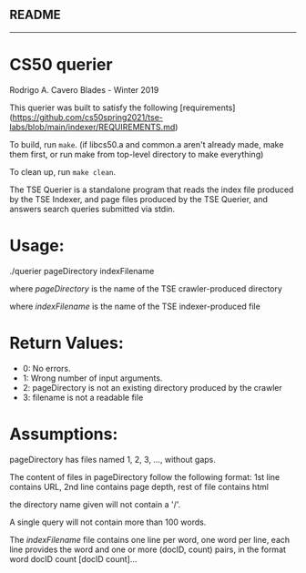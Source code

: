 ## README
---
# CS50 querier

Rodrigo A. Cavero Blades - Winter 2019

This querier was built to satisfy the following [requirements] (https://github.com/cs50spring2021/tse-labs/blob/main/indexer/REQUIREMENTS.md)

To build, run `make`. (if libcs50.a and common.a aren't already made, make them first, or run make from top-level directory to make everything)

To clean up, run `make clean`.

The TSE Querier is a standalone program that reads the index file produced by the TSE Indexer, and page files produced by the TSE Querier, and answers search queries submitted via stdin.

# Usage:

./querier pageDirectory indexFilename

where *pageDirectory* is the name of the TSE crawler-produced directory

where *indexFilename* is the name of the TSE indexer-produced file

# Return Values:
* 0: No errors.
* 1: Wrong number of input arguments.
* 2: pageDirectory is not an existing directory produced by the crawler
* 3: filename is not a readable file

# Assumptions:

pageDirectory has files named 1, 2, 3, …, without gaps.

The content of files in pageDirectory follow the following format: 
1st line contains URL, 2nd line contains page depth, rest of file contains html

the directory name given will not contain a '/'.

A single query will not contain more than 100 words.

The *indexFilename* file contains one line per word, one word per line,
each line provides the word and one or more (docID, count) pairs, in the format
word docID count [docID count]…
